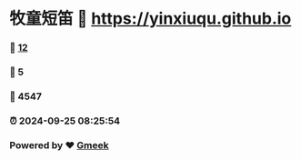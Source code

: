 # 牧童短笛 :link: https://yinxiuqu.github.io 
### :page_facing_up: [12](https://yinxiuqu.github.io/tag.html) 
### :speech_balloon: 5 
### :hibiscus: 4547 
### :alarm_clock: 2024-09-25 08:25:54 
### Powered by :heart: [Gmeek](https://github.com/Meekdai/Gmeek)

